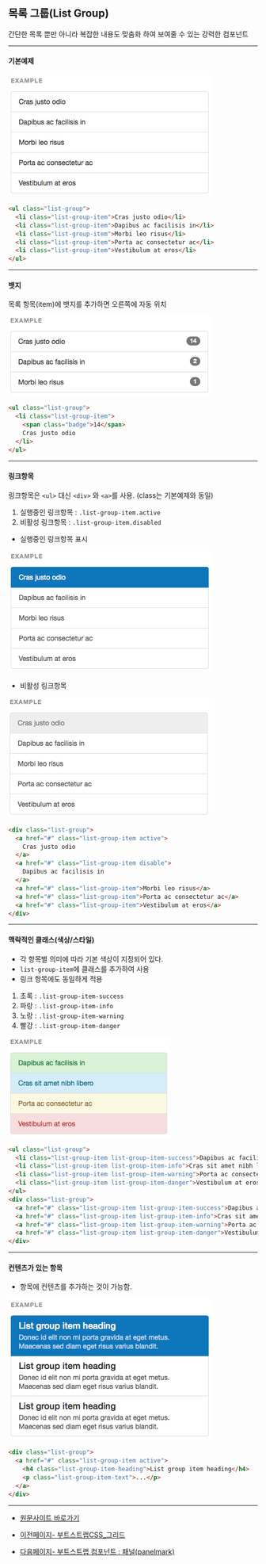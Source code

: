 ## 목록 그룹(List Group)

간단한 목록 뿐만 아니라 복잡한 내용도 맞춤화 하여 보여줄 수 있는 강력한 컴포넌트

----

#### 기본예제

![스크린샷](../images/bootstrap-cp-list-01.png)

```html
<ul class="list-group">
  <li class="list-group-item">Cras justo odio</li>
  <li class="list-group-item">Dapibus ac facilisis in</li>
  <li class="list-group-item">Morbi leo risus</li>
  <li class="list-group-item">Porta ac consectetur ac</li>
  <li class="list-group-item">Vestibulum at eros</li>
</ul>
```

---

#### 뱃지

목록 항목(item)에 뱃지를 추가하면 오른쪽에 자동 위치

![스크린샷](../images/bootstrap-cp-list-02.png)

```html
<ul class="list-group">
  <li class="list-group-item">
    <span class="badge">14</span>
    Cras justo odio
  </li>
</ul>
```

---

#### 링크항목

링크항목은 `<ul>` 대신 `<div>` 와 `<a>`를 사용. (class는 기본예제와 동일)

1. 실행중인 링크항목 : `.list-group-item.active`
2. 비활성 링크항목 : `.list-group-item.disabled`


* 실행중인 링크항목 표시

![스크린샷](../images/bootstrap-cp-list-03.png)

* 비활성 링크항목

![스크린샷](../images/bootstrap-cp-list-04.png)


```html
<div class="list-group">
  <a href="#" class="list-group-item active">
    Cras justo odio
  </a>
  <a href="#" class="list-group-item disable">
  	Dapibus ac facilisis in
  </a>
  <a href="#" class="list-group-item">Morbi leo risus</a>
  <a href="#" class="list-group-item">Porta ac consectetur ac</a>
  <a href="#" class="list-group-item">Vestibulum at eros</a>
</div>
```

---

#### 맥락적인 클래스(색상/스타일)

- 각 항목별 의미에 따라 기본 색상이 지정되어 있다.
- `list-group-item`에 클래스를 추가하여 사용
- 링크 항목에도 동일하게 적용


1. 초록 : `.list-group-item-success`
2. 파랑 : `.list-group-item-info`
3. 노랑 : `.list-group-item-warning`
4. 빨강 : `.list-group-item-danger`

![스크린샷](../images/bootstrap-cp-list-05.png)

```html
<ul class="list-group">
  <li class="list-group-item list-group-item-success">Dapibus ac facilisis in</li>
  <li class="list-group-item list-group-item-info">Cras sit amet nibh libero</li>
  <li class="list-group-item list-group-item-warning">Porta ac consectetur ac</li>
  <li class="list-group-item list-group-item-danger">Vestibulum at eros</li>
</ul>
<div class="list-group">
  <a href="#" class="list-group-item list-group-item-success">Dapibus ac facilisis in</a>
  <a href="#" class="list-group-item list-group-item-info">Cras sit amet nibh libero</a>
  <a href="#" class="list-group-item list-group-item-warning">Porta ac consectetur ac</a>
  <a href="#" class="list-group-item list-group-item-danger">Vestibulum at eros</a>
</div>
```

---

#### 컨텐츠가 있는 항목
- 항목에 컨텐츠를 추가하는 것이 가능함.

![스크린샷](../images/bootstrap-cp-list-06.png)

```html
<div class="list-group">
  <a href="#" class="list-group-item active">
    <h4 class="list-group-item-heading">List group item heading</h4>
    <p class="list-group-item-text">...</p>
  </a>
</div>
```

---

* [원문사이트 바로가기](http://getbootstrap.com/components/#list-group)

* [이전페이지- 부트스트랩CSS_그리드](css-grid.md)
* [다음페이지- 부트스트랩 컴포넌트 : 패널(panelmark)](component-panelmark.md)

